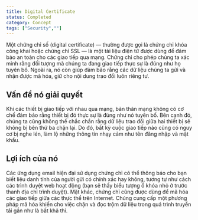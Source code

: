 ```yaml
---
title: Digital Certificate
status: Completed
category: Concept
tags: ["Security",""]
---
```


Một chứng chỉ số (digital certificate) — thường được gọi là chứng chỉ khóa công khai hoặc chứng chỉ SSL — là một tài liệu điện tử được dùng để đảm bảo an toàn cho các giao tiếp qua mạng.
Chứng chỉ cho phép chúng ta xác minh rằng đối tượng mà chúng ta đang giao tiếp thực sự là đúng như họ tuyên bố.
Ngoài ra, nó còn giúp đảm bảo rằng các dữ liệu chúng ta gửi và nhận được mã hóa, giữ cho nội dung trao đổi luôn riêng tư.

## Vấn đề nó giải quyết

Khi các thiết bị giao tiếp với nhau qua mạng, bản thân mạng không có cơ chế đảm bảo rằng thiết bị đó thực sự là đúng như nó tuyên bố.
Bên cạnh đó, chúng ta cũng không thể chắc chắn rằng dữ liệu trao đổi giữa hai thiết bị sẽ không bị bên thứ ba chặn lại.
Do đó, bất kỳ cuộc giao tiếp nào cũng có nguy cơ bị nghe lén, làm lộ những thông tin nhạy cảm như tên đăng nhập và mật khẩu.

## Lợi ích của nó

Các ứng dụng email hiện đại sử dụng chứng chỉ có thể thông báo cho bạn biết liệu danh tính của người gửi có chính xác hay không, tương tự như cách các trình duyệt web hoạt động (bạn sẽ thấy biểu tượng ổ khóa nhỏ ở trước thanh địa chỉ trình duyệt).
Mặt khác, chứng chỉ cũng được dùng để mã hóa các giao tiếp giữa các thực thể trên Internet.
Chúng cung cấp một phương pháp mã hóa khiến cho việc chặn và đọc trộm dữ liệu trong quá trình truyền tải gần như là bất khả thi.

